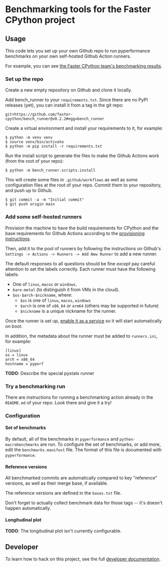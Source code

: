 # Benchmarking tools for the Faster CPython project

## Usage

This code lets you set up your own Github repo to run pyperformance benchmarks on your own self-hosted Github Action runners.

For example, you can see [the Faster CPython team's benchmarking results](https://github.com/faster-cpython/benchmarking-public). 

### Set up the repo

Create a new empty repository on Github and clone it locally.

Add bench_runner to your `requirements.txt`.  Since there are no PyPI releases (yet), you can install it from a tag in the git repo:

```
git+https://github.com/faster-cpython/bench_runner@v0.2.2#egg=bench_runner
```

Create a virtual environment and install your requirements to it, for example:

```
$ python -m venv venv
$ source venv/bin/activate
$ python -m pip install -r requirements.txt
```

Run the install script to generate the files to make the Github Actions work (from the root of your repo):

```
$ python -m bench_runner.scripts.install
```

This will create some files in `.github/workflows` as well as some configuration files at the root of your repo.
Commit them to your repository, and push up to Github.

```
$ git commit -a -m "Initial commit"
$ git push origin main
```

### Add some self-hosted runners

Provision the machine to have the build requirements for CPython and the base
requirements for Github Actions according to the [provisioning
instructions](PROVISIONING.md).

Then, add it to the pool of runners by following the instructions on Github's
`Settings -> Actions -> Runners -> Add New Runner` to add a new runner.

The default responses to all questions should be fine *except* pay careful attention to set the labels correctly.
Each runner must have the following labels:
  - One of `linux`, `macos` or `windows`.
  - `bare-metal` (to distinguish it from VMs in the cloud).
  - `$os-$arch-$nickname`, where:
    - `$os` is one of `linux`, `macos`, `windows`
    - `$arch` is one of `x86_64` or `arm64` (others may be supported in future)
    - `$nickname` is a unique nickname for the runner.

Once the runner is set up, [enable it as a
service](https://docs.github.com/en/actions/hosting-your-own-runners/managing-self-hosted-runners/configuring-the-self-hosted-runner-application-as-a-service)
so it will start automatically on boot.

In addition, the metadata about the runner must be added to `runners.ini`, for example:

```
[linux]
os = linux
arch = x86_64
hostname = pyperf
```

**TODO**: Describe the special pystats runner

### Try a benchmarking run

There are instructions for running a benchmarking action already in the `README.md` of your repo.
Look there and give it a try!

### Configuration

#### Set of benchmarks

By default, all of the benchmarks in `pyperformance` and `python-macrobenchmarks` are run.  To configure the set of benchmarks, or add more, edit the `benchmarks.manifest` file.
The format of this file is documented with `pyperformance`.

#### Reference versions

All benchmarked commits are automatically compared to key "reference" versions, as well as their merge base, if available.

The reference versions are defined in the `bases.txt` file.

Don't forget to actually collect benchmark data for those tags -- it's doesn't happen automatically.

#### Longitudinal plot

**TODO**: The longitudinal plot isn't currently configurable.

## Developer

To learn how to hack on this project, see the full [developer documentation](DEVELOPER.md).
